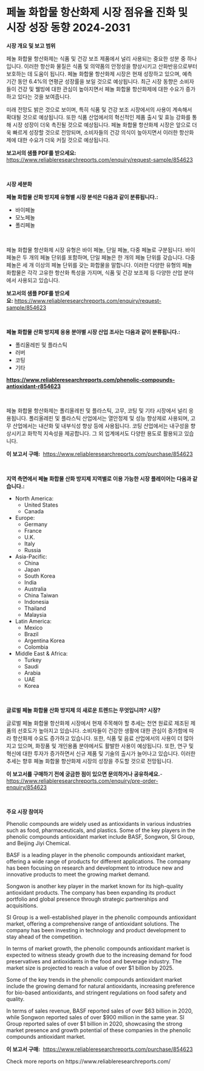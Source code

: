 <p><h1>페놀 화합물 항산화제 시장 점유율 진화 및 시장 성장 동향 2024-2031</h1></p><p><strong>시장 개요 및 보고 범위</strong></p>
<p><p>페놀 화합물 항산화제는 식품 및 건강 보조 제품에서 널리 사용되는 중요한 성분 중 하나입니다. 이러한 항산화 물질은 식품 및 의약품의 안정성을 향상시키고 산화반응으로부터 보호하는 데 도움이 됩니다. 페놀 화합물 항산화제 시장은 현재 성장하고 있으며, 예측 기간 동안 6.4%의 연평균 성장률을 보일 것으로 예상됩니다. 최근 시장 동향은 소비자들이 건강 및 웰빙에 대한 관심이 높아지면서 페놀 화합물 항산화제에 대한 수요가 증가하고 있다는 것을 보여줍니다.</p><p>미래 전망도 밝은 것으로 보이며, 특히 식품 및 건강 보조 시장에서의 사용이 계속해서 확대될 것으로 예상됩니다. 또한 식품 산업에서의 혁신적인 제품 출시 및 효능 강화를 통해 시장 성장이 더욱 촉진될 것으로 예상됩니다. 페놀 화합물 항산화제 시장은 앞으로 더욱 빠르게 성장할 것으로 전망되며, 소비자들의 건강 의식이 높아지면서 이러한 항산화제에 대한 수요가 더욱 커질 것으로 예상됩니다.</p></p>
<p><strong>보고서의 샘플 PDF를 받으세요:</strong> <a href="https://www.reliableresearchreports.com/enquiry/request-sample/854623">https://www.reliableresearchreports.com/enquiry/request-sample/854623</a></p>
<p>&nbsp;</p>
<p><strong>시장 세분화</strong></p>
<p><strong>페놀 화합물 산화 방지제 유형별 시장 분석은 다음과 같이 분류됩니다.:</strong></p>
<p><ul><li>바이페놀</li><li>모노페놀</li><li>폴리페놀</li></ul></p>
<p>&nbsp;</p>
<p><p>페놀 화합물 항산화제 시장 유형은 바이 페놀, 단일 페놀, 다중 페놀로 구분됩니다. 바이 페놀은 두 개의 페놀 단위를 포함하며, 단일 페놀은 한 개의 페놀 단위를 갖습니다. 다중 페놀은 세 개 이상의 페놀 단위를 갖는 화합물을 말합니다. 이러한 다양한 유형의 페놀 화합물은 각각 고유한 항산화 특성을 가지며, 식품 및 건강 보조제 등 다양한 산업 분야에서 사용되고 있습니다.</p></p>
<p><strong>보고서의 샘플 PDF를 받으세요:</strong>&nbsp;<a href="https://www.reliableresearchreports.com/enquiry/request-sample/854623">https://www.reliableresearchreports.com/enquiry/request-sample/854623</a></p>
<p>&nbsp;</p>
<p><strong> 페놀 화합물 산화 방지제 응용 분야별 시장 산업 조사는 다음과 같이 분류됩니다.:</strong></p>
<p><ul><li>폴리올레핀 및 플라스틱</li><li>러버</li><li>코팅</li><li>기타</li></ul></p>
<p><strong><a href="https://www.reliableresearchreports.com/phenolic-compounds-antioxidant-r854623">https://www.reliableresearchreports.com/phenolic-compounds-antioxidant-r854623</a></strong></p>
<p>&nbsp;</p>
<p><p>페놀 화합물 항산화제는 폴리올레핀 및 플라스틱, 고무, 코팅 및 기타 시장에서 널리 응용됩니다. 폴리올레핀 및 플라스틱 산업에서는 열안정제 및 성능 향상제로 사용되며, 고무 산업에서는 내산화 및 내부식성 향상 등에 사용됩니다. 코팅 산업에서는 내구성을 향상시키고 화학적 지속성을 제공합니다. 그 외 업계에서도 다양한 용도로 활용되고 있습니다.</p></p>
<p><strong>이 보고서 구매:</strong>&nbsp; <a href="https://www.reliableresearchreports.com/purchase/854623">https://www.reliableresearchreports.com/purchase/854623</a></p>
<p>&nbsp;</p>
<p><strong>지역 측면에서 페놀 화합물 산화 방지제 지역별로 이용 가능한 시장 플레이어는 다음과 같습니다.:</strong></p>
<p><ul>
    <li>
        North America:
        <ul>
            <li>United States</li>
            <li>Canada</li>
        </ul>
    </li>
    <li>
        Europe:
        <ul>
            <li>Germany</li>
            <li>France</li>
            <li>U.K.</li>
            <li>Italy</li>
            <li>Russia</li>
        </ul>
    </li>
    <li>
        Asia-Pacific:
        <ul>
            <li>China</li>
            <li>Japan</li>
            <li>South Korea</li>
            <li>India</li>
            <li>Australia</li>
            <li>China Taiwan</li>
            <li>Indonesia</li>
            <li>Thailand</li>
            <li>Malaysia</li>
        </ul>
    </li>
    <li>
        Latin America:
        <ul>
            <li>Mexico</li>
            <li>Brazil</li>
            <li>Argentina Korea</li>
            <li>Colombia</li>
        </ul>
    </li>
    <li>
        Middle East & Africa:
        <ul>
            <li>Turkey</li>
            <li>Saudi</li>
            <li>Arabia</li>
            <li>UAE</li>
            <li>Korea</li>
        </ul>
    </li>
    </ul></p>
<p>&nbsp;</p>
<p><strong>글로벌 페놀 화합물 산화 방지제 의 새로운 트렌드는 무엇입니까? 시장?</strong></p>
<p><p>글로벌 페놀 화합물 항산화제 시장에서 현재 주목해야 할 추세는 천연 원료로 제조된 제품의 선호도가 높아지고 있습니다. 소비자들이 건강한 생활에 대한 관심이 증가함에 따라 항산화제 수요도 증가하고 있습니다. 또한, 식품 및 음료 산업에서의 사용이 더 많아지고 있으며, 화장품 및 개인용품 분야에서도 활발한 사용이 예상됩니다. 또한, 연구 및 혁신에 대한 투자가 증가하면서 신규 제품 및 기술의 출시가 늘어나고 있습니다. 이러한 추세는 향후 페놀 화합물 항산화제 시장의 성장을 주도할 것으로 전망됩니다.</p></p>
<p><strong>이 보고서를 구매하기 전에 궁금한 점이 있으면 문의하거나 공유하세요.</strong>- <a href="https://www.reliableresearchreports.com/enquiry/pre-order-enquiry/854623">https://www.reliableresearchreports.com/enquiry/pre-order-enquiry/854623</a></p>
<p>&nbsp;</p>
<p><strong>주요 시장 참여자</strong></p>
<p><p>Phenolic compounds are widely used as antioxidants in various industries such as food, pharmaceuticals, and plastics. Some of the key players in the phenolic compounds antioxidant market include BASF, Songwon, SI Group, and Beijing Jiyi Chemical.</p><p>BASF is a leading player in the phenolic compounds antioxidant market, offering a wide range of products for different applications. The company has been focusing on research and development to introduce new and innovative products to meet the growing market demand.</p><p>Songwon is another key player in the market known for its high-quality antioxidant products. The company has been expanding its product portfolio and global presence through strategic partnerships and acquisitions.</p><p>SI Group is a well-established player in the phenolic compounds antioxidant market, offering a comprehensive range of antioxidant solutions. The company has been investing in technology and product development to stay ahead of the competition.</p><p>In terms of market growth, the phenolic compounds antioxidant market is expected to witness steady growth due to the increasing demand for food preservatives and antioxidants in the food and beverage industry. The market size is projected to reach a value of over $1 billion by 2025.</p><p>Some of the key trends in the phenolic compounds antioxidant market include the growing demand for natural antioxidants, increasing preference for bio-based antioxidants, and stringent regulations on food safety and quality.</p><p>In terms of sales revenue, BASF reported sales of over $63 billion in 2020, while Songwon reported sales of over $900 million in the same year. SI Group reported sales of over $1 billion in 2020, showcasing the strong market presence and growth potential of these companies in the phenolic compounds antioxidant market.</p></p>
<p><strong>이 보고서 구매:</strong>&nbsp;&nbsp;<a href="https://www.reliableresearchreports.com/purchase/854623">https://www.reliableresearchreports.com/purchase/854623</a></p>
<p>Check more reports on https://www.reliableresearchreports.com/</p>